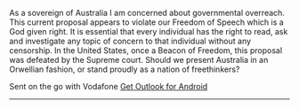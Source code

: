 As a sovereign of Australia I am concerned about governmental overreach. This current proposal appears to violate our
Freedom of Speech which is a God given right.
It is essential that every individual has the right to read, ask and investigate any topic of concern to that individual without any
censorship.
In the United States, once a Beacon of Freedom, this proposal was defeated by the Supreme court. Should we present
Australia in an Orwellian fashion, or stand proudly as a nation of freethinkers?

Sent on the go with Vodafone
[Get Outlook for Android](https://aka.ms/AAb9ysg)


-----

